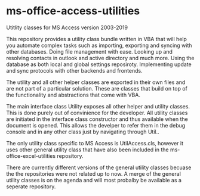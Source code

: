 # ms-office-access-utilities
Utitlity classes for MS Access version 2003-2019

This repository provides a utility class bundle written in VBA that will help you automate complex tasks such as importing, exporting and syncing with other databases. Doing file management with ease. Looking up and resolving contacts in outlook and active directory and much more. Using the database as both local and global settings reposiroty. 
Implementing update and sync protocols with other backends and frontends.

The utility and all other helper classes are exported in their own files and are not part of a particular solution.
These are classes that build on top of the functionality and abstractions that come with VBA.

The main interface class Utility exposes all other helper and utility classes. This is done purely out of convinience for the developer. All utility classes are initiated in the interface class constructor and thus available when the document is opened.
This allows the develper to refer them in the debug console and in any other class just by navigating through Util.<class>.
  
The only utility class specific to MS Access is UtilAccess.cls, however it uses other general utility class that have also been included in the ms-office-excel-utilities repository.

There are currently different versions of the general utility classes becuase the the repositories were not related up to now.
A merge of the general utility classes is on the agenda and will most probalby be available as a seperate repository.
